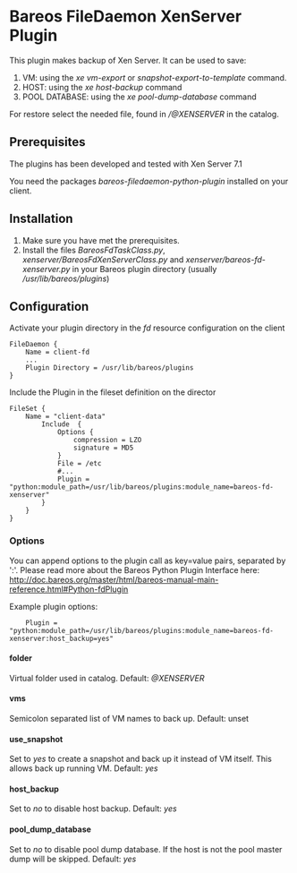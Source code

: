 # Bareos FileDaemon XenServer Plugin
This plugin makes backup of Xen Server. It can be used to save:

1. VM: using the *xe vm-export* or *snapshot-export-to-template* command.
2. HOST: using the *xe host-backup* command
3. POOL DATABASE: using the *xe pool-dump-database* command

For restore select the needed file, found in */@XENSERVER* in the catalog.

## Prerequisites
The plugins has been developed and tested with Xen Server 7.1

You need the packages *bareos-filedaemon-python-plugin* installed on your client.

## Installation
1. Make sure you have met the prerequisites.
2. Install the files *BareosFdTaskClass.py*, *xenserver/BareosFdXenServerClass.py* and *xenserver/bareos-fd-xenserver.py* in your Bareos plugin directory (usually */usr/lib/bareos/plugins*)

## Configuration

Activate your plugin directory in the *fd* resource configuration on the client
```
FileDaemon {                          
    Name = client-fd
    ...
    Plugin Directory = /usr/lib/bareos/plugins
}
```

Include the Plugin in the fileset definition on the director
```
FileSet {
    Name = "client-data"
        Include  {
            Options {
                compression = LZO
                signature = MD5
            }
            File = /etc
            #...
            Plugin = "python:module_path=/usr/lib/bareos/plugins:module_name=bareos-fd-xenserver"
        }
    }
}
```

### Options
You can append options to the plugin call as key=value pairs, separated by ':'.
Please read more about the Bareos Python Plugin Interface here: http://doc.bareos.org/master/html/bareos-manual-main-reference.html#Python-fdPlugin

Example plugin options:
```
    Plugin = "python:module_path=/usr/lib/bareos/plugins:module_name=bareos-fd-xenserver:host_backup=yes"
```

#### folder
Virtual folder used in catalog. Default: *@XENSERVER*

#### vms
Semicolon separated list of VM names to back up. Default: unset

#### use_snapshot
Set to *yes* to create a snapshot and back up it instead of VM itself. This allows back up running VM. Default: *yes*

#### host_backup
Set to *no* to disable host backup. Default: *yes*

#### pool_dump_database
Set to *no* to disable pool dump database. If the host is not the pool master dump will be skipped. Default: *yes*

